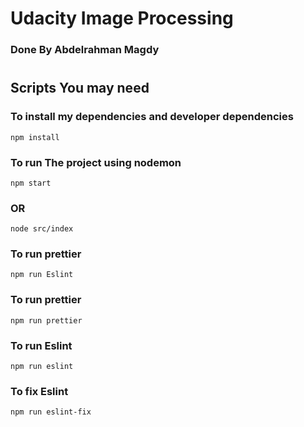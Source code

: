 # Udacity Image Processing 

### Done By Abdelrahman Magdy 

#

## Scripts You may need 

### To install my dependencies and developer dependencies 

```
npm install
```
### To run The project using nodemon
```
npm start
```
### OR
```
node src/index
```
### To run prettier
```
npm run Eslint
```

### To run prettier
```
npm run prettier
```
### To run Eslint
```
npm run eslint
```

### To fix Eslint
```
npm run eslint-fix
```